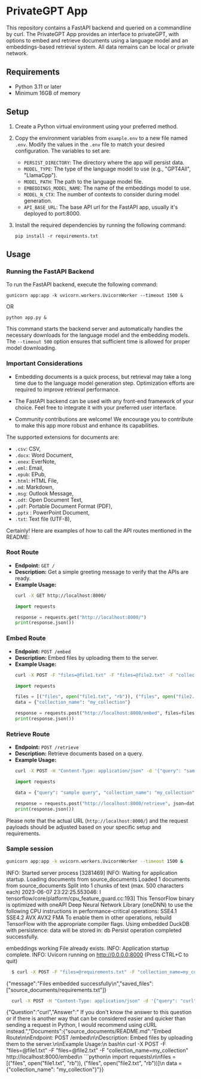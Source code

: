 # PrivateGPT App

This repository contains a FastAPI backend and queried on a commandline by curl. The PrivateGPT App provides an interface to privateGPT, with options to embed and retrieve documents using a language model and an embeddings-based retrieval system. All data remains can be local or private network. 


## Requirements

- Python 3.11 or later
- Minimum 16GB of memory

## Setup

1. Create a Python virtual environment using your preferred method.

2. Copy the environment variables from `example.env` to a new file named `.env`. Modify the values in the `.env` file to match your desired configuration. The variables to set are:
   - `PERSIST_DIRECTORY`: The directory where the app will persist data.
   - `MODEL_TYPE`: The type of the language model to use (e.g., "GPT4All", "LlamaCpp").
   - `MODEL_PATH`: The path to the language model file.
   - `EMBEDDINGS_MODEL_NAME`: The name of the embeddings model to use.
   - `MODEL_N_CTX`: The number of contexts to consider during model generation.
   - `API_BASE_URL`: The base API url for the FastAPI app, usually it's deployed to port:8000.


3. Install the required dependencies by running the following command:
   ```
   pip install -r requirements.txt
   ```

## Usage

### Running the FastAPI Backend

To run the FastAPI backend, execute the following command:
```
gunicorn app:app -k uvicorn.workers.UvicornWorker --timeout 1500 &
```
OR
```
python app.py &
```
This command starts the backend server and automatically handles the necessary downloads for the language model and the embedding models. The `--timeout 500` option ensures that sufficient time is allowed for proper model downloading.

### Important Considerations

- Embedding documents is a quick process, but retrieval may take a long time due to the language model generation step. Optimization efforts are required to improve retrieval performance.

- The FastAPI backend can be used with any front-end framework of your choice. Feel free to integrate it with your preferred user interface.

- Community contributions are welcome! We encourage you to contribute to make this app more robust and enhance its capabilities.

The supported extensions for documents are:

   - `.csv`: CSV,
   - `.docx`: Word Document,
   - `.enex`: EverNote,
   - `.eml`: Email,
   - `.epub`: EPub,
   - `.html`: HTML File,
   - `.md`: Markdown,
   - `.msg`: Outlook Message,
   - `.odt`: Open Document Text,
   - `.pdf`: Portable Document Format (PDF),
   - `.pptx` : PowerPoint Document,
   - `.txt`: Text file (UTF-8),

Certainly! Here are examples of how to call the API routes mentioned in the README:

### Root Route
- **Endpoint:** `GET /`
- **Description:** Get a simple greeting message to verify that the APIs are ready.
- **Example Usage:**
   ```bash
   curl -X GET http://localhost:8000/
   ```
   ```python
   import requests
   
   response = requests.get("http://localhost:8000/")
   print(response.json())
   ```

### Embed Route
- **Endpoint:** `POST /embed`
- **Description:** Embed files by uploading them to the server.
- **Example Usage:**
   ```bash
   curl -X POST -F "files=@file1.txt" -F "files=@file2.txt" -F "collection_name=my_collection" http://localhost:8000/embed
   ```
   ```python
   import requests
   
   files = [("files", open("file1.txt", "rb")), ("files", open("file2.txt", "rb"))]
   data = {"collection_name": "my_collection"}
   
   response = requests.post("http://localhost:8000/embed", files=files, data=data)
   print(response.json())
   ```

### Retrieve Route
- **Endpoint:** `POST /retrieve`
- **Description:** Retrieve documents based on a query.
- **Example Usage:**
   ```bash
   curl -X POST -H "Content-Type: application/json" -d '{"query": "sample query", "collection_name": "my_collection"}' http://localhost:8000/retrieve
   ```
   ```python
   import requests
   
   data = {"query": "sample query", "collection_name": "my_collection"}
   
   response = requests.post("http://localhost:8000/retrieve", json=data)
   print(response.json())
   ```

Please note that the actual URL (`http://localhost:8000/`) and the request payloads should be adjusted based on your specific setup and requirements.

### Sample session

```bash
gunicorn app:app -k uvicorn.workers.UvicornWorker --timeout 1500 &
```

 INFO:     Started server process [3281469]
 INFO:     Waiting for application startup.
 Loading documents from source_documents
 Loaded 1 documents from source_documents
 Split into 1 chunks of text (max. 500 characters each)
 2023-06-07 23:22:25.553046: I tensorflow/core/platform/cpu_feature_guard.cc:193] This TensorFlow binary is optimized with oneAPI Deep Neural Network Library (oneDNN) to use the following CPU instructions in performance-critical operations:  SSE4.1 SSE4.2 AVX AVX2 FMA
 To enable them in other operations, rebuild TensorFlow with the appropriate compiler flags.
 Using embedded DuckDB with persistence: data will be stored in: db
 Persist operation completed successfully.

 embeddings working
 File already exists.
 INFO:     Application startup complete.
 INFO:     Uvicorn running on http://0.0.0.0:8000 (Press CTRL+C to quit)

```bash
  $ curl -X POST -F "files=@requirements.txt" -F "collection_name=my_collection" http://localhost:8000/embed
```
{"message":"Files embedded successfully\n","saved_files":["source_documents/requirements.txt"]}

```bash
  curl -X POST -H "Content-Type: application/json" -d '{"query": "curl", "collection_name": "my_collection"}' http://localhost:8000/retrieve
```
{"Question":"curl","Answer":" If you don't know the answer to this question or if there is another way that can be considered easier and quicker than sending a request in Python, I would recommend using cURL instead.","Documents":{"source_documents/README.md":"Embed Route\n\nEndpoint: POST /embed\n\nDescription: Embed files by uploading them to the server.\n\nExample Usage:\n   bash\n   curl -X POST -F \"files=@file1.txt\" -F \"files=@file2.txt\" -F \"collection_name=my_collection\" http://localhost:8000/embed\n   ```python\n   import requests\n\nfiles = [(\"files\", open(\"file1.txt\", \"rb\")), (\"files\", open(\"file2.txt\", \"rb\"))]\n   data = {\"collection_name\": \"my_collection\"}"}}

